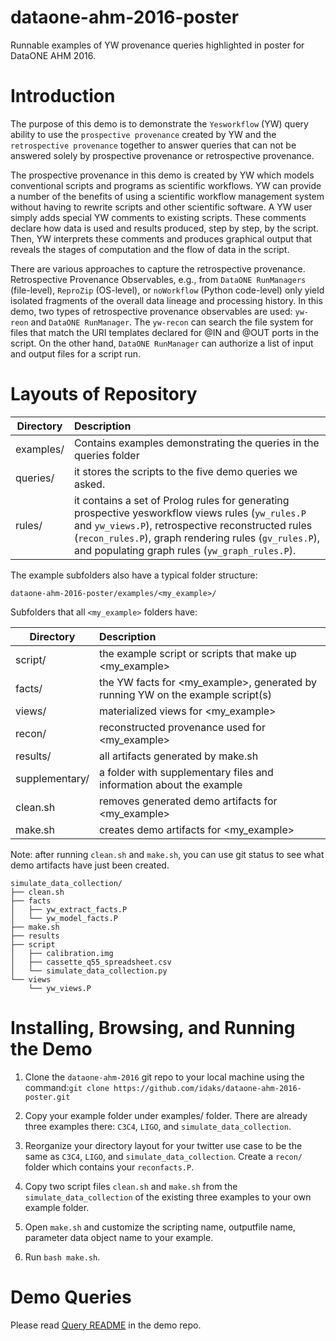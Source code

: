 # dataone-ahm-2016-poster
Runnable examples of YW provenance queries highlighted in poster for DataONE AHM 2016.

# Introduction

The purpose of this demo is to demonstrate the `Yesworkflow` (YW) query ability to use the `prospective provenance` created by YW and the `retrospective provenance` together to answer queries that can not be answered solely by prospective provenance or retrospective provenance.

The prospective provenance in this demo is created by YW which models conventional scripts and programs as scientific workflows. YW can provide a number of the benefits of using a scientific workflow management system without having to rewrite scripts and other scientific software. A YW user simply adds special YW comments to existing scripts. These comments declare how data is used and results produced, step by step, by the script. Then, YW interprets these comments and produces graphical output that reveals the stages of computation and the flow of data in the script.

There are various approaches to capture the retrospective provenance. Retrospective Provenance Observables, e.g., from `DataONE RunManagers` (file-level), `ReproZip` (OS-level), or `noWorkflow` (Python code-level) only yield isolated fragments of the overall data lineage and processing history. In this demo, two types of retrospective provenance observables are used: `yw-reon` and `DataONE RunManager`. The `yw-recon` can search the file system for files that match the URI templates declared for @IN and @OUT ports in the script. On the other hand, `DataONE RunManager` can authorize a list of input and output files for a script run. 

# Layouts of Repository

| Directory | Description                                                          |
|-----------| :--------------------------------------------------------------------|
|examples/ |   Contains examples demonstrating the queries in the queries folder |
|queries/ | it stores the scripts to the five demo queries we asked.|
|rules/| it contains a set of Prolog rules for generating prospective yesworkflow views rules (`yw_rules.P` and `yw_views.P`), retrospective reconstructed rules (`recon_rules.P`), graph rendering rules (`gv_rules.P`), and populating graph rules (`yw_graph_rules.P`).|

The example subfolders also have a typical folder structure:

`dataone-ahm-2016-poster/examples/<my_example>/` 

Subfolders that all `<my_example>` folders have:

| Directory | Description                                                          |
|-----------| :--------------------------------------------------------------------|
| script/ | the example script or scripts that make up  <my_example> |
| facts/ | the YW facts for <my_example>, generated by running YW on the example script(s)|
| views/ | materialized views for <my_example>|
| recon/ | reconstructed provenance used for <my_example>|
| results/ | all artifacts generated by make.sh|
|supplementary/ | a folder with supplementary files and information about the example|
| clean.sh | removes generated demo artifacts for <my_example> |
| make.sh | creates demo artifacts for <my_example> |

Note: after running `clean.sh` and `make.sh`, you can use git status to see what demo artifacts have just been created.

```
simulate_data_collection/
├── clean.sh
├── facts
│   ├── yw_extract_facts.P
│   └── yw_model_facts.P
├── make.sh
├── results
├── script
│   ├── calibration.img
│   ├── cassette_q55_spreadsheet.csv
│   └── simulate_data_collection.py
└── views
    └── yw_views.P
 ```
 
# Installing, Browsing, and Running the Demo

1. Clone the `dataone-ahm-2016` git repo to your local machine using the command:`git clone https://github.com/idaks/dataone-ahm-2016-poster.git`

2. Copy your example folder under examples/ folder. There are already three examples there:  `C3C4`, `LIGO`, and `simulate_data_collection`.

3. Reorganize your directory layout for your twitter use case to be the same as `C3C4`, `LIGO`, and `simulate_data_collection`. Create a `recon/` folder which contains your `reconfacts.P`.

4. Copy two script files `clean.sh` and `make.sh` from the `simulate_data_collection` of the existing three examples to your own example folder. 

5. Open `make.sh` and customize the scripting name, outputfile name, parameter data object name to your example.

6. Run `bash make.sh`.
    

# Demo Queries

Please read [Query README](https://github.com/idaks/dataone-ahm-2016-poster/blob/master/queries/README.md) in the demo repo.

